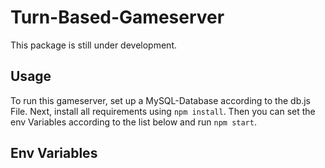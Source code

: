 # Turn-Based-Gameserver

This package is still under development.

## Usage

To run this gameserver, set up a MySQL-Database according to the db.js File.
Next, install all requirements using `npm install`.
Then you can set the env Variables according to the list below and run `npm start`.

## Env Variables


